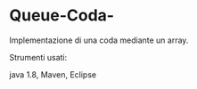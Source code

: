 # Queue-Coda-

Implementazione di una coda mediante un array.

Strumenti usati:

java 1.8, Maven, Eclipse

